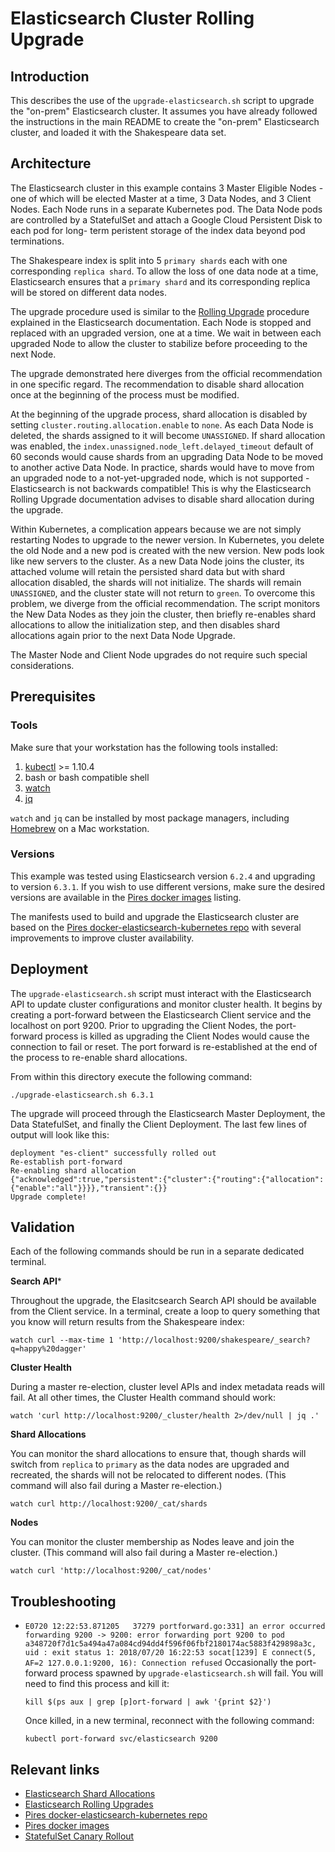 # Elasticsearch Cluster Rolling Upgrade

## Introduction

This describes the use of the `upgrade-elasticsearch.sh` script to upgrade the
"on-prem" Elasticsearch cluster.  It assumes you have already followed the
instructions in the main README to create the "on-prem" Elasticsearch cluster,
and loaded it with the Shakespeare data set.

## Architecture

The Elasticsearch cluster in this example contains 3 Master Eligible Nodes - one
of which will be elected Master at a time, 3 Data Nodes, and 3 Client Nodes.
Each Node runs in a separate Kubernetes pod. The Data Node pods are controlled
by a StatefulSet and attach a Google Cloud Persistent Disk to each pod for long-
term peristent storage of the index data beyond pod terminations.

The Shakespeare index is split into 5 `primary shards` each with one
corresponding `replica shard`.  To allow the loss of one data node at a time,
Elasticsearch ensures that a `primary shard` and its corresponding replica will
be stored on different data nodes.

The upgrade procedure used is similar to the [Rolling Upgrade](https://www.elastic.co/guide/en/elasticsearch/reference/current/rolling-upgrades.html) procedure
explained in the Elasticsearch documentation.  Each Node is stopped and
replaced with an upgraded version, one at a time.  We wait in between each
upgraded Node to allow the cluster to stabilize before proceeding to the next
Node.

The upgrade demonstrated here diverges from the official recommendation in one
specific regard.  The recommendation to disable shard allocation once at the
beginning of the process must be modified.

At the beginning of the upgrade process, shard allocation is disabled by setting
`cluster.routing.allocation.enable` to `none`.  As each Data Node is deleted,
the shards assigned to it will become `UNASSIGNED`.  If shard allocation was
enabled, the `index.unassigned.node_left.delayed_timeout` default of 60 seconds
would cause shards from an upgrading Data Node to be moved to another active
Data Node.  In practice, shards would have to move from an upgraded node to a
not-yet-upgraded node, which is not supported - Elasticsearch is not backwards
compatible!  This is why the Elasticsearch Rolling Upgrade documentation advises
to disable shard allocation during the upgrade.

Within Kubernetes, a complication appears because we are not simply restarting
Nodes to upgrade to the newer version.  In Kubernetes, you delete the old Node
and a new pod is created with the new version.  New pods look like new servers
to the cluster.  As a new Data Node joins the cluster, its attached volume will
retain the persisted shard data but with shard allocation disabled, the shards
will not initialize.  The shards will remain `UNASSIGNED`, and the cluster
state will not return to `green`.  To overcome this problem, we diverge from
the official recommendation.  The script monitors the New Data Nodes as they
join the cluster, then briefly re-enables shard allocations to allow the
initialization step, and then disables shard allocations again prior to the
next Data Node Upgrade.

The Master Node and Client Node upgrades do not require such special
considerations.

## Prerequisites

### Tools
Make sure that your workstation has the following tools installed:
1.  [kubectl](https://kubernetes.io/docs/tasks/tools/install-kubectl/) >= 1.10.4
1.  bash or bash compatible shell
1.  [watch](https://en.wikipedia.org/wiki/Watch_(Unix))
1.  [jq](https://stedolan.github.io/jq/)

`watch` and `jq` can be installed by most package managers, including [Homebrew](https://brew.sh/)
on a Mac workstation.

### Versions

This example was tested using Elasticsearch version `6.2.4` and upgrading to
version `6.3.1`.  If you wish to use different versions, make sure the desired
versions are available in the [Pires docker images](https://quay.io/repository/pires/docker-elasticsearch-kubernetes?tab=tags) listing.

The manifests used to build and upgrade the Elasticsearch cluster are based on
the [Pires docker-elasticsearch-kubernetes repo](https://github.com/pires/docker-elasticsearch-kubernetes) with several improvements
to improve cluster availability.

## Deployment
The `upgrade-elasticsearch.sh` script must interact with the Elasticsearch API
to update cluster configurations and monitor cluster health.  It begins by
creating a port-forward between the Elasticsearch Client service and the
localhost on port 9200.  Prior to upgrading the Client Nodes, the port-forward
process is killed as upgrading the Client Nodes would cause the connection to
fail or reset.  The port forward is re-established at the end of the process
to re-enable shard allocations.

From within this directory execute the following command:
```console
./upgrade-elasticsearch.sh 6.3.1
```
The upgrade will proceed through the Elasticsearch Master Deployment, the Data
StatefulSet, and finally the Client Deployment.  The last few lines of output
will look like this:
```console
deployment "es-client" successfully rolled out
Re-establish port-forward
Re-enabling shard allocation
{"acknowledged":true,"persistent":{"cluster":{"routing":{"allocation":{"enable":"all"}}}},"transient":{}}
Upgrade complete!
```

## Validation

Each of the following commands should be run in a separate dedicated terminal.

**Search API***

Throughout the upgrade, the Elasitcsearch Search API should be available from
the Client service.  In a terminal, create a loop to query something that you
know will return results from the Shakespeare index:

```console
watch curl --max-time 1 'http://localhost:9200/shakespeare/_search?q=happy%20dagger'
```

**Cluster Health**

During a master re-election, cluster level APIs and index metadata reads will
fail.  At all other times, the Cluster Health command should work:

```console
watch 'curl http://localhost:9200/_cluster/health 2>/dev/null | jq .'
```

**Shard Allocations**

You can monitor the shard allocations to ensure that, though shards will switch
from `replica` to `primary` as the data nodes are upgraded and recreated, the
shards will not be relocated to different nodes.  (This command will also fail
during a Master re-election.)

```console
watch curl http://localhost:9200/_cat/shards
```

**Nodes**

You can monitor the cluster membership as Nodes leave and join the cluster.
(This command will also fail during a Master re-election.)

```console
watch curl 'http://localhost:9200/_cat/nodes'

```

## Troubleshooting

* `E0720 12:22:53.871205   37279 portforward.go:331] an error occurred forwarding 9200 -> 9200: error forwarding port 9200 to pod a348720f7d1c5a494a47a084cd94dd4f596f06fbf2180174ac5883f429898a3c, uid : exit status 1: 2018/07/20 16:22:53 socat[1239] E connect(5, AF=2 127.0.0.1:9200, 16): Connection refused`
  Occasionally the port-forward process spawned by `upgrade-elasticsearch.sh`
  will fail.  You will need to find this process and kill it:

  ```console
  kill $(ps aux | grep [p]ort-forward | awk '{print $2}')
  ```

  Once killed, in a new terminal, reconnect with the following command:

  ```console
  kubectl port-forward svc/elasticsearch 9200
  ```

## Relevant links

* [Elasticsearch Shard Allocations](https://www.elastic.co/guide/en/elasticsearch/reference/master/shards-allocation.html)
* [Elasticsearch Rolling Upgrades](https://www.elastic.co/guide/en/elasticsearch/reference/current/rolling-upgrades.html)
* [Pires docker-elasticsearch-kubernetes repo](https://github.com/pires/docker-elasticsearch-kubernetes)
* [Pires docker images](https://quay.io/repository/pires/docker-elasticsearch-kubernetes?tab=tags)
* [StatefulSet Canary Rollout](https://kubernetes.io/docs/tutorials/stateful-application/basic-stateful-set/#rolling-out-a-canary)
